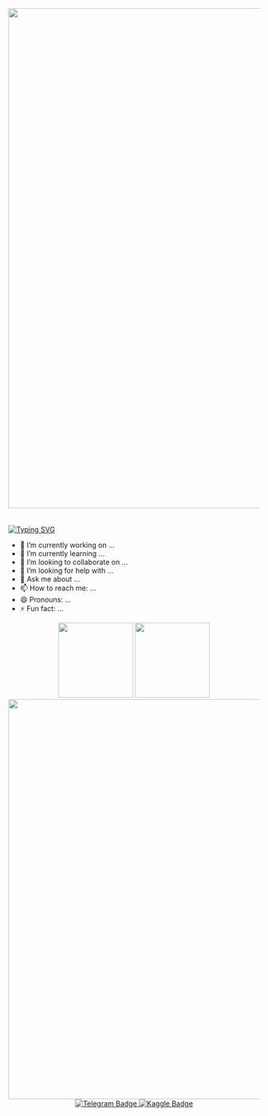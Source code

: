 <div id="header" align="center" position="absolute" top=0 left=0>
  <img src="https://sun9-22.userapi.com/impg/EyIY7I9C6O8GPBpO3yaIJXUQST5zGa1pUEPNOQ/cq0MHVqCHOY.jpg?size=2500x887&quality=95&sign=fc10bc8bcb9a0d0ea64b3918d48905e8&type=album" width="1000" z-index=1 margin-down=5%/>
</div>

<br>
<br>

<dev margin-top=10%>
<a href="https://git.io/typing-svg"><img src="https://readme-typing-svg.herokuapp.com?font=Fira+Code&size=30&pause=1000&color=F7ED0A&width=435&lines=%E2%9C%8D+About+me+" alt="Typing SVG"/></a>
</dev>

- 🔭 I’m currently working on ...
- 🌱 I’m currently learning ...
- 👯 I’m looking to collaborate on ...
- 🤔 I’m looking for help with ...
- 💬 Ask me about ...
- 📫 How to reach me: ...
- 😄 Pronouns: ...
- ⚡ Fun fact: ...

<div align="center" position="absolute" top=0 left=0 display=flex width=100% flex-wrap=nowrap justify-content=center>
<img src="https://github-readme-stats.vercel.app/api?username=duny-explorer&show_icons=true&theme=slateorange"/ height=150px>
<img src="https://github-readme-stats.vercel.app/api/top-langs/?username=duny-explorer&layout=compact&theme=slateorange"/ height=150px>
</div>

<div align="center" position="absolute" top=0 left=0>
<img src="https://github-profile-trophy.vercel.app/?username=duny-explorer&theme=gruvbox"/ width=800>
</div>

<div align="center" position="absolute" top=0 left=0>
<img src="https://media.tenor.com/-Fbyl7vqHiYAAAAi/goma-cat.gif" alt="" align="center"/>
<div id="badges">
  <a href="https://t.me/nice_daredevil">
    <img src="https://img.shields.io/badge/Telegram-blue?style=for-the-badge&logo=telegram&logoColor=white" alt="Telegram Badge"/>
  </a>
  <a href="https://www.kaggle.com/dunyexplorer">
    <img src="https://img.shields.io/badge/Kaggle-blue?style=for-the-badge&logo=kaggle&logoColor=white" alt="Kaggle Badge"/>
  </a>
</div>
  <img src="https://komarev.com/ghpvc/?username=duny-explorer&style=flat-square&color=blue" alt=""/>
</div>

<!-- ![your id](https://road-to-kaggle-grandmaster.vercel.app/api/simple/dunyexplorer) -->
